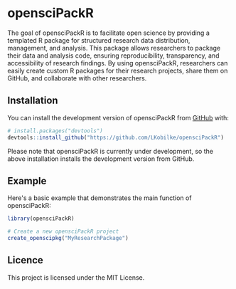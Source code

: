 
# opensciPackR

The goal of opensciPackR is to facilitate open science by providing a templated R package for structured research data distribution, management, and analysis. This package allows researchers to package their data and analysis code, ensuring reproducibility, transparency, and accessibility of research findings. By using opensciPackR, researchers can easily create custom R packages for their research projects, share them on GitHub, and collaborate with other researchers.

## Installation

You can install the development version of opensciPackR from [GitHub](https://github.com/LKobilke/opensciPackR) with:

``` r
# install.packages("devtools")
devtools::install_github("https://github.com/LKobilke/opensciPackR")
```

Please note that opensciPackR is currently under development, so the above installation installs the development version from GitHub.

## Example
Here's a basic example that demonstrates the main function of opensciPackR:

``` r
library(opensciPackR)

# Create a new opensciPackR project
create_openscipkg("MyResearchPackage")
```

## Licence
This project is licensed under the MIT License.
